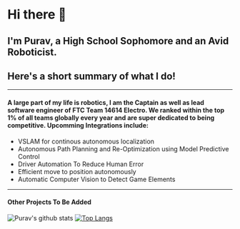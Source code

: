 # Hi there 👋

## I'm Purav, a High School Sophomore and an Avid Roboticist.


## Here's a short summary of what I do!
***
#### A large part of my life is robotics, I am the Captain as well as lead software engineer of FTC Team 14614 Electro. We ranked within the top 1% of all teams globally every year and are super dedicated to being competitive. Upcomming Integrations include:
* VSLAM for continous autonomous localization
* Autonomous Path Planning and Re-Optimization using Model Predictive Control
* Driver Automation To Reduce Human Error
* Efficient move to position autonomously
* Automatic Computer Vision to Detect Game Elements
***
#### Other Projects To Be Added

![Purav's github stats](https://github-readme-stats.vercel.app/api?username=puravdatta-sudo&show_icons=true&theme=radical)
[![Top Langs](https://github-readme-stats.vercel.app/api/top-langs/?username=puravdatta-sudo&langs_count=9&layout=compact&theme=radical)](https://github.com/anuraghazra/github-readme-stats)
